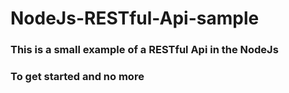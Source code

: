 # NodeJs-RESTful-Api-sample
<h3>This is a small example of a RESTful Api in the NodeJs </h3>
<h3>To get started and no more<h3>

